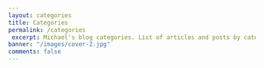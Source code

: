 ```yaml
---
layout: categories
title: Categories
permalink: /categories
 excerpt: Michael's blog categories. List of articles and posts by categories.
banner: "/images/cover-2.jpg"
comments: false
---
```

